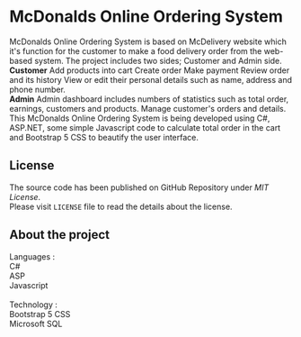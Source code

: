 
# McDonalds Online Ordering System
McDonalds Online Ordering System is based on McDelivery website which it's function for the customer to make a food delivery order from the web-based system. 
The project includes two sides; Customer and Admin side. 
<br>
**Customer** 
Add products into cart
Create order
Make payment
Review order and its history
View or edit their personal details such as name, address and phone number. 
<br>
**Admin** 
Admin dashboard includes numbers of statistics such as total order, earnings, customers and products. 
Manage customer's orders and details.
<br>
This McDonalds Online Ordering System is being developed using C#, ASP.NET, some simple Javascript code to calculate total order in the cart and Bootstrap 5 CSS to beautify the user interface.

## License
The source code has been published on GitHub Repository under _MIT License_.  
Please visit `LICENSE` file to read the details about the license.

## About the project
Languages :<br>
C#<br>
ASP<br>
Javascript<br>
<br>
Technology :<br>
Bootstrap 5 CSS<br>
Microsoft SQL<br>
